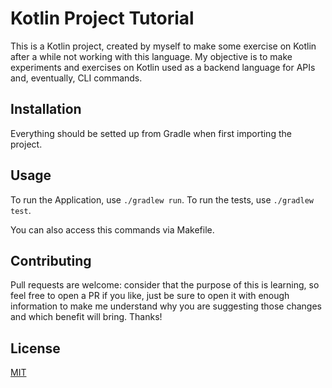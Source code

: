 # Kotlin Project Tutorial

This is a Kotlin project, created by myself to make some exercise on Kotlin after a while not working with this language.
My objective is to make experiments and exercises on Kotlin used as a backend language for APIs and, eventually, CLI commands.

## Installation

Everything should be setted up from Gradle when first importing the project.

## Usage

To run the Application, use `./gradlew run`.
To run the tests, use `./gradlew test`.

You can also access this commands via Makefile. 

## Contributing
Pull requests are welcome: consider that the purpose of this is learning, so feel free
to open a PR if you like, just be sure to open it with enough information to make me understand 
why you are suggesting those changes and which benefit will bring. Thanks!

## License
[MIT](https://choosealicense.com/licenses/mit/)